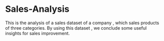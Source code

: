 # Sales-Analysis
This is the analysis of a sales dataset of a company , which sales products  of three categories. By using this dataset , we conclude some useful insights for sales improvement.
